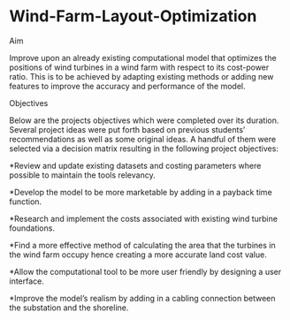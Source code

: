 # Wind-Farm-Layout-Optimization

Aim 

Improve upon an already existing computational model that optimizes the positions of wind turbines in a wind farm with respect to its cost-power ratio. This is to be achieved by adapting existing methods or adding new features to improve the accuracy and performance of the model. 

Objectives 

Below are the projects objectives which were completed over its duration. Several project ideas were put forth based on previous students’ recommendations as well as some original ideas. A handful of them were selected via a decision matrix resulting in the following project objectives: 

*Review and update existing datasets and costing parameters where possible to maintain the tools relevancy. 

*Develop the model to be more marketable by adding in a payback time function. 

*Research and implement the costs associated with existing wind turbine foundations. 

*Find a more effective method of calculating the area that the turbines in the wind farm occupy hence creating a more accurate land cost value. 

*Allow the computational tool to be more user friendly by designing a user interface. 

*Improve the model’s realism by adding in a cabling connection between the substation and the shoreline. 
